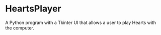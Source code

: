 # HeartsPlayer

A Python program with a Tkinter UI that allows a user to play Hearts with the computer. 
